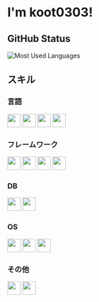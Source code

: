 # I'm koot0303!

## GitHub Status

![Most Used Languages](https://github-readme-stats.vercel.app/api/top-langs/?username=koot0303&layout=compact&theme=dark)

## スキル

### 言語

<div>
  <img src="https://img.shields.io/badge/-Python-a9a9a9.svg?logo=python&style=plastic" height="30">
  <img src="https://img.shields.io/badge/-JavaScript-a9a9a9.svg?logo=javascript&style=plastic" height="30">
  <img src="https://img.shields.io/badge/-HTML-a9a9a9.svg?logo=html5&style=plastic" height="30">
  <img src="https://img.shields.io/badge/-CSS-a9a9a9.svg?logo=css3&style=plastic" height="30">
</div>

### フレームワーク

<div>
  <img src="https://img.shields.io/badge/-Django-a9a9a9.svg?logo=django&style=plastic" height="30">
  <img src="https://img.shields.io/badge/-Flask-a9a9a9.svg?logo=flask&style=plastic" height="30">
  <img src="https://img.shields.io/badge/-Vue.js-a9a9a9.svg?logo=vue.js&style=plastic" height="30">
  <img src="https://img.shields.io/badge/-Node.js-a9a9a9.svg?logo=node.js&style=plastic" height="30">
</div>

### DB

<div>
  <img src="https://img.shields.io/badge/-MySQL-a9a9a9.svg?logo=mysql&style=plastic" height="30">
  <img src="https://img.shields.io/badge/-SQLite-a9a9a9.svg?logo=sqlite&style=plastic" height="30">
</div>

### OS

<div>
  <img src="https://img.shields.io/badge/-Windows-a9a9a9.svg?logo=windows&style=flat" height="30">
  <img src="https://img.shields.io/badge/-Linux-a9a9a9.svg?logo=linux&style=plastic" height="30">
  <img src="https://img.shields.io/badge/-RaspberryPi-a9a9a9.svg?logo=raspberrypi&style=plastic" height="30">
</div>

### その他

<div>
  <img src="https://img.shields.io/badge/-Git-a9a9a9.svg?logo=git&style=plastic" height="30">
  <img src="https://img.shields.io/badge/-GitHub-a9a9a9.svg?logo=github&style=plastic" height="30">
</div>
